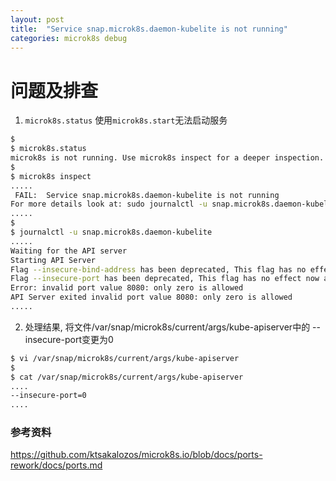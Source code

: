 ```yaml
---
layout: post
title:  "Service snap.microk8s.daemon-kubelite is not running"
categories: microk8s debug
---
```


# 问题及排查

1. `microk8s.status` 使用`microk8s.start`无法启动服务

```bash
$
$ microk8s.status
microk8s is not running. Use microk8s inspect for a deeper inspection.
$
$ microk8s inspect
.....
 FAIL:  Service snap.microk8s.daemon-kubelite is not running
For more details look at: sudo journalctl -u snap.microk8s.daemon-kubelite
.....
$
$ journalctl -u snap.microk8s.daemon-kubelite
.....
Waiting for the API server
Starting API Server
Flag --insecure-bind-address has been deprecated, This flag has no effect now and will be removed in v1.24.
Flag --insecure-port has been deprecated, This flag has no effect now and will be removed in v1.24.
Error: invalid port value 8080: only zero is allowed
API Server exited invalid port value 8080: only zero is allowed
.....
```

2. 处理结果, 将文件/var/snap/microk8s/current/args/kube-apiserver中的 --insecure-port变更为0

```bash
$ vi /var/snap/microk8s/current/args/kube-apiserver
$
$ cat /var/snap/microk8s/current/args/kube-apiserver
....
--insecure-port=0
....
```


### 参考资料
https://github.com/ktsakalozos/microk8s.io/blob/docs/ports-rework/docs/ports.md
